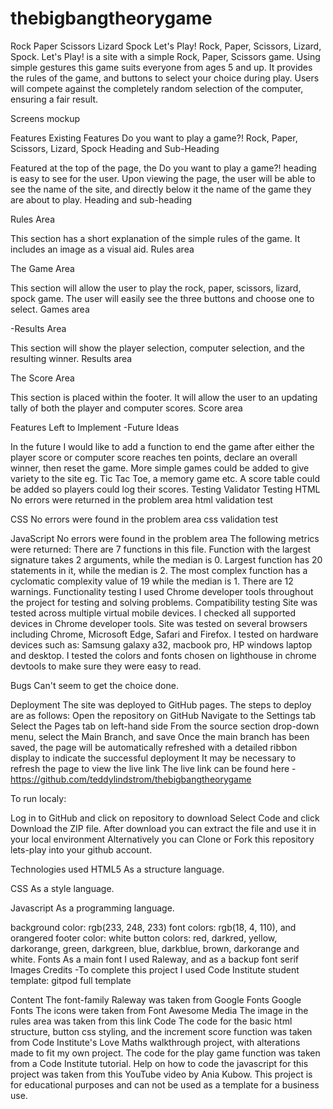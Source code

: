 # thebigbangtheorygame
Rock Paper Scissors Lizard Spock
Let's Play! Rock, Paper, Scissors, Lizard, Spock.
Let's Play! is a site with a simple Rock, Paper, Scissors game. Using simple gestures this game suits everyone from ages 5 and up. It provides the rules of the game, and buttons to select your choice during play. Users will compete against the completely random selection of the computer, ensuring a fair result.

Screens mockup

Features
Existing Features
Do you want to play a game?! Rock, Paper, Scissors, Lizard, Spock Heading and Sub-Heading

Featured at the top of the page, the Do you want to play a game?! heading is easy to see for the user. Upon viewing the page, the user will be able to see the name of the site, and directly below it the name of the game they are about to play.
Heading and sub-heading

Rules Area

This section has a short explanation of the simple rules of the game.
It includes an image as a visual aid.
Rules area

The Game Area

This section will allow the user to play the rock, paper, scissors, lizard, spock game.
The user will easily see the three buttons and choose one to select.
Games area

-Results Area

This section will show the player selection, computer selection, and the resulting winner.
Results area

The Score Area

This section is placed within the footer.
It will allow the user to an updating tally of both the player and computer scores.
Score area

Features Left to Implement
-Future Ideas

In the future I would like to add a function to end the game after either the player score or computer score reaches ten points, declare an overall winner, then reset the game.
More simple games could be added to give variety to the site eg. Tic Tac Toe, a memory game etc.
A score table could be added so players could log their scores.
Testing
Validator Testing
HTML
No errors were returned in the problem area
html validation test

CSS
No errors were found in the problem area
css validation test

JavaScript
No errors were found in the problem area
The following metrics were returned:
There are 7 functions in this file.
Function with the largest signature takes 2 arguments, while the median is 0.
Largest function has 20 statements in it, while the median is 2.
The most complex function has a cyclomatic complexity value of 19 while the median is 1.
There are 12 warnings.
Functionality testing
I used Chrome developer tools throughout the project for testing and solving problems.
Compatibility testing
Site was tested across multiple virtual mobile devices. I checked all supported devices in Chrome developer tools.
Site was tested on several browsers including Chrome, Microsoft Edge, Safari and Firefox.
I tested on hardware devices such as: Samsung galaxy a32, macbook pro, HP windows laptop and desktop.
I tested the colors and fonts chosen on lighthouse in chrome devtools to make sure they were easy to read.

Bugs
Can't seem to get the choice done.

Deployment
The site was deployed to GitHub pages. The steps to deploy are as follows:
Open the repository on GitHub
Navigate to the Settings tab
Select the Pages tab on left-hand side
From the source section drop-down menu, select the Main Branch, and save
Once the main branch has been saved, the page will be automatically refreshed with a detailed ribbon display to indicate the successful deployment
It may be necessary to refresh the page to view the live link
The live link can be found here - https://github.com/teddylindstrom/thebigbangtheorygame

To run localy:

Log in to GitHub and click on repository to download 
Select Code and click Download the ZIP file.
After download you can extract the file and use it in your local environment
Alternatively you can Clone or Fork this repository lets-play into your github account.

Technologies used
HTML5
As a structure language.

CSS
As a style language.

Javascript
As a programming language.

background color: rgb(233, 248, 233)
font colors: rgb(18, 4, 110), and orangered
footer color: white
button colors: red, darkred, yellow, darkorange, green, darkgreen, blue, darkblue, brown, darkorange and white.
Fonts
As a main font I used Raleway, and as a backup font serif
Images
Credits
-To complete this project I used Code Institute student template: gitpod full template

Content
The font-family Raleway was taken from Google Fonts Google Fonts
The icons were taken from Font Awesome
Media
The image in the rules area was taken from this link
Code
The code for the basic html structure, button css styling, and the increment score function was taken from Code Institute's Love Maths walkthrough project, with alterations made to fit my own project.
The code for the play game function was taken from a Code Institute tutorial.
Help on how to code the javascript for this project was taken from this YouTube video by Ania Kubow.
This project is for educational purposes and can not be used as a template for a business use.